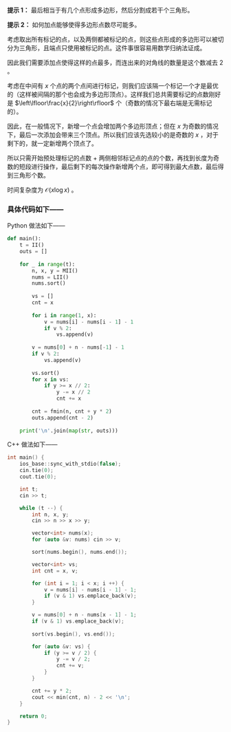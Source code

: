 **提示 1：** 最后相当于有几个点形成多边形，然后分割成若干个三角形。

**提示 2：** 如何加点能够使得多边形点数尽可能多。

考虑取出所有标记的点，以及两侧都被标记的点，则这些点形成的多边形可以被切分为三角形，且端点只使用被标记的点。这件事很容易用数学归纳法证成。

因此我们需要添加点使得这样的点最多，而连出来的对角线的数量是这个数减去 $2$ 。

考虑在中间有 $x$ 个点的两个点间进行标记，则我们应该隔一个标记一个才是最优的（这样被间隔的那个也会成为多边形顶点）。这样我们总共需要标记的点数刚好是 $\left\lfloor\frac{x}{2}\right\rfloor$ 个（奇数的情况下最右端是无需标记的）。

因此，在一般情况下，新增一个点会增加两个多边形顶点；但在 $x$ 为奇数的情况下，最后一次添加会带来三个顶点。所以我们应该先选较小的是奇数的 $x$ ，对于剩下的，就一定新增两个顶点了。

所以只需开始预处理标记的点数 + 两侧相邻标记点的点的个数，再找到长度为奇数的短段进行操作，最后剩下的每次操作新增两个点，即可得到最大点数，最后得到三角形个数。

时间复杂度为 $\mathcal{O}(x\log x)$ 。

### 具体代码如下——

Python 做法如下——

```Python []
def main():
    t = II()
    outs = []
    
    for _ in range(t):
        n, x, y = MII()
        nums = LII()
        nums.sort()
        
        vs = []
        cnt = x
        
        for i in range(1, x):
            v = nums[i] - nums[i - 1] - 1
            if v % 2:
                vs.append(v)
        
        v = nums[0] + n - nums[-1] - 1
        if v % 2:
            vs.append(v)
        
        vs.sort()
        for x in vs:
            if y >= x // 2:
                y -= x // 2
                cnt += x
    
        cnt = fmin(n, cnt + y * 2)
        outs.append(cnt - 2)
    
    print('\n'.join(map(str, outs)))
```

C++ 做法如下——

```cpp []
int main() {
    ios_base::sync_with_stdio(false);
    cin.tie(0);
    cout.tie(0);

    int t;
    cin >> t;

    while (t --) {
        int n, x, y;
        cin >> n >> x >> y;

        vector<int> nums(x);
        for (auto &v: nums) cin >> v;

        sort(nums.begin(), nums.end());

        vector<int> vs;
        int cnt = x, v;

        for (int i = 1; i < x; i ++) {
            v = nums[i] - nums[i - 1] - 1;
            if (v & 1) vs.emplace_back(v);
        }

        v = nums[0] + n - nums[x - 1] - 1;
        if (v & 1) vs.emplace_back(v);
        
        sort(vs.begin(), vs.end());

        for (auto &v: vs) {
            if (y >= v / 2) {
                y -= v / 2;
                cnt += v;
            }
        }

        cnt += y * 2;
        cout << min(cnt, n) - 2 << '\n';
    }

    return 0;
}
```
